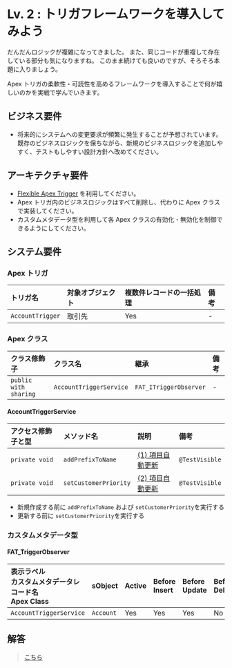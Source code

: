 # Lv. 2 : トリガフレームワークを導入してみよう

だんだんロジックが複雑になってきました。
また、同じコードが重複して存在している部分も気になりますね。
このまま続けても良いのですが、そろそろ本題に入りましょう。

Apex トリガの柔軟性・可読性を高めるフレームワークを導入することで何が嬉しいのかを実戦で学んでいきます。

## ビジネス要件

- 将来的にシステムへの変更要求が頻繁に発生することが予想されています。既存のビジネスロジックを保ちながら、新規のビジネスロジックを追加しやすく、テストもしやすい設計方針へ改めてください。

## アーキテクチャ要件

- [Flexible Apex Trigger](https://github.com/takahitomiyamoto/flexible-apex-trigger#flexible-apex-trigger) を利用してください。
- Apex トリガ内のビジネスロジックはすべて削除し、代わりに Apex クラスで実装してください。
- カスタムメタデータ型を利用して各 Apex クラスの有効化・無効化を制御できるようにしてください。

## システム要件

### Apex トリガ

| トリガ名         | 対象オブジェクト | 複数件レコードの一括処理 | 備考 |
| :--------------- | :--------------- | :----------------------- | :--- |
| `AccountTrigger` | 取引先           | Yes                      | -    |

### Apex クラス

| クラス修飾子          | クラス名                | 継承                   | 備考 |
| :-------------------- | :---------------------- | :--------------------- | :--- |
| `public with sharing` | `AccountTriggerService` | `FAT_ITriggerObserver` | -    |

#### AccountTriggerService

| アクセス修飾子と型 | メソッド名            | 説明                                       | 備考           |
| :----------------- | :-------------------- | :----------------------------------------- | :------------- |
| `private void`     | `addPrefixToName`     | [(1) 項目自動更新](warm-up.md#warm-up-1)   | `@TestVisible` |
| `private void`     | `setCustomerPriority` | [(2) 項目自動更新](level-01.md#level-01-2) | `@TestVisible` |

- 新規作成する前に `addPrefixToName` および `setCustomerPriority`を実行する
- 更新する前に `setCustomerPriority`を実行する

### カスタムメタデータ型

#### FAT_TriggerObserver

| 表示ラベル<br>カスタムメタデータレコード名<br>Apex Class | sObject   | Active | Before<br>Insert | Before<br>Update | Before<br>Delete | After<br>Insert |
| :------------------------------------------------------- | :-------- | :----- | :--------------- | :--------------- | :--------------- | :-------------- |
| `AccountTriggerService`                                  | `Account` | Yes    | Yes              | Yes              | No               | No              |

## 解答

> [こちら](level-02-answer.md)
